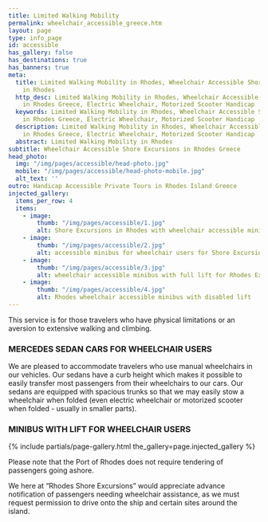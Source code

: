 ```yaml
---
title: Limited Walking Mobility
permalink: wheelchair_accessible_greece.htm
layout: page
type: info_page
id: accessible
has_gallery: false
has_destinations: true
has_banners: true
meta:
  title: Limited Walking Mobility in Rhodes, Wheelchair Accessible Shore Excursions
    in Rhodes
  http_desc: Limited Walking Mobility in Rhodes, Wheelchair Accessible Shore Excursions
    in Rhodes Greece, Electric Wheelchair, Motorized Scooter Handicap
  keywords: Limited Walking Mobility in Rhodes, Wheelchair Accessible Shore Excursions
    in Rhodes Greece, Electric Wheelchair, Motorized Scooter Handicap
  description: Limited Walking Mobility in Rhodes, Wheelchair Accessible Shore Excursions
    in Rhodes Greece, Electric Wheelchair, Motorized Scooter Handicap
  abstract: Limited Walking Mobility in Rhodes
subtitle: Wheelchair Accessible Shore Excursions in Rhodes Greece
head_photo:
  img: "/img/pages/accessible/head-photo.jpg"
  mobile: "/img/pages/accessible/head-photo-mobile.jpg"
  alt_text: ''
outro: Handicap Accessible Private Tours in Rhodes Island Greece
injected_gallery:
  items_per_row: 4
  items:
    - image:
        thumb: "/img/pages/accessible/1.jpg"
        alt: Shore Excursions in Rhodes with wheelchair accessible minibus
    - image:
        thumb: "/img/pages/accessible/2.jpg"
        alt: accessible minibus for wheelchair users for Shore Excursions
    - image:
        thumb: "/img/pages/accessible/3.jpg"
        alt: wheelchair accessible minibus with full lift for Rhodes Excursions
    - image:
        thumb: "/img/pages/accessible/4.jpg"
        alt: Rhodes wheelchair accessible minibus with disabled lift
---
```


This service is for those travelers who have physical limitations or an aversion to extensive walking and climbing.

### MERCEDES SEDAN CARS FOR WHEELCHAIR USERS

We are pleased to accommodate travelers who use manual wheelchairs in our vehicles. Our sedans have a curb height which makes it possible to easily transfer most passengers from their wheelchairs to our cars. Our sedans are equipped with spacious trunks so that we may easily stow a wheelchair when folded (even electric wheelchair or motorized scooter when folded - usually in smaller parts).

### MINIBUS WITH LIFT FOR WHEELCHAIR USERS

{% include partials/page-gallery.html the_gallery=page.injected_gallery %}

Please note that the Port of Rhodes does not require tendering of passengers going ashore.

We here at “Rhodes Shore Excursions” would appreciate advance notification of passengers needing wheelchair assistance, as we must request permission to drive onto the ship and certain sites around the island.